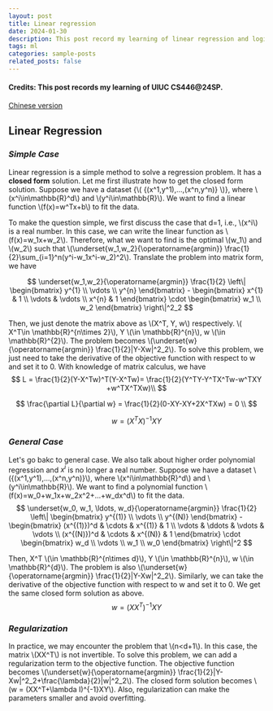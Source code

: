 ```yaml
---
layout: post
title: Linear regression 
date: 2024-01-30 
description: This post record my learning of linear regression and logistic regression.
tags: ml
categories: sample-posts
related_posts: false
---
```


#### Credits: This post records my learning of UIUC CS446@24SP. 

[Chinese version](https://blog.csdn.net/George_here/article/details/135913431)



## Linear Regression

### *Simple Case*

Linear regression is a simple method to solve a regression problem. It has a **closed form** solution. Let me first illustrate how to get the closed form solution.
Suppose we have a dataset {\\( \{(x^1,y^1),...,(x^n,y^n)\} \\)}, where \\(x^i\in\mathbb{R}^d\\) and \\(y^i\in\mathbb{R}\\). We want to find a linear function \\(f(x)=w^Tx+b\\) to fit the data. 

To make the question simple, we first discuss the case that d=1, i.e., \\(x^i\\) is a real number. In this case, we can write the linear function as \\(f(x)=w_1x+w_2\\). 
Therefore, what we want to find is the optimal \\(w_1\\) and \\(w_2\\) such that 
\\(\underset{w_1,w_2}{\operatorname{argmin}} \frac{1}{2}\sum_{i=1}^n(y^i-w_1x^i-w_2)^2\\).
Translate the problem into matrix form, we have

$$
\underset{w_1,w_2}{\operatorname{argmin}} \frac{1}{2} \left\| \begin{bmatrix}
y^{1} \\
\vdots \\
y^{n}
\end{bmatrix} - 
\begin{bmatrix}
x^{1} & 1 \\
\vdots & \vdots \\
x^{n} & 1
\end{bmatrix}
\cdot
\begin{bmatrix}
w_1 \\
w_2
\end{bmatrix}
\right\|^2_2
$$

Then, we just denote the matrix above as \\(X^T, Y, w\\) respectively. \\( X^T\in \mathbb{R}^{n\times 2}\\), Y \\(\in \mathbb{R}^{n}\\), w \\(\in \mathbb{R}^{2}\\). The problem becomes \\(\underset{w}{\operatorname{argmin}} \frac{1}{2}\|Y-Xw\|^2_2\\). To solve this problem, we just need to take the derivative of the objective function with respect to w and set it to 0. 
With knowledge of matrix calculus, we have
$$
L = \frac{1}{2}(Y-X^Tw)^T(Y-X^Tw)= \frac{1}{2}(Y^TY-Y^TX^Tw-w^TXY +w^TX^TXw)\\
$$

$$
\frac{\partial L}{\partial w} = \frac{1}{2}(0-XY-XY+2X^TXw) = 0 \\
$$

$$
w = (X^TX)^{-1}XY
$$

### *General Case*
Let's go bakc to general case. We also talk about higher order polynomial regression and $x^i$ is no longer a real number. Suppose we have a dataset \\({(x^1,y^1),...,(x^n,y^n)}\\), where \\(x^i\in\mathbb{R}^d\\) and \\(y^i\in\mathbb{R}\\). We want to find a polynomial function \\(f(x)=w_0+w_1x+w_2x^2+...+w_dx^d\\) to fit the data.
$$
\underset{w_0, w_1, \ldots, w_d}{\operatorname{argmin}} \frac{1}{2} \left\| \begin{bmatrix}
y^{(1)} \\
\vdots \\
y^{(N)}
\end{bmatrix} - 
\begin{bmatrix}
(x^{(1)})^d & \cdots & x^{(1)} & 1 \\
\vdots & \ddots & \vdots & \vdots \\
(x^{(N)})^d & \cdots & x^{(N)} & 1
\end{bmatrix}
\cdot
\begin{bmatrix}
w_d \\
\vdots \\
w_1 \\
w_0
\end{bmatrix}
\right\|^2
$$

Then, X^T \\(\in \mathbb{R}^{n\times d}\\), Y \\(\in \mathbb{R}^{n}\\), w \\(\in \mathbb{R}^{d}\\). The problem is also \\(\underset{w}{\operatorname{argmin}} \frac{1}{2}\|Y-Xw\|^2_2\\).
Similarly, we can take the derivative of the objective function with respect to w and set it to 0. We get the same closed form solution as above.
$$
w = (XX^T)^{-1}XY
$$

### *Regularization*
In practice, we may encounter the problem that \\(n<d+1\\). In this case, the matrix \\(XX^T\\) is not invertible. To solve this problem, we can add a regularization term to the objective function. The objective function becomes \\(\underset{w}{\operatorname{argmin}} \frac{1}{2}\|Y-Xw\|^2_2+\frac{\lambda}{2}\|w\|^2_2\\). The closed form solution becomes \\(w = (XX^T+\lambda I)^{-1}XY\\). Also, regularization can make the parameters smaller and avoid overfitting.  

